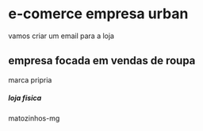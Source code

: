# e-comerce empresa urban

vamos criar um email para a loja

## empresa focada em vendas de roupa 

marca pripria 

##### loja fisica

matozinhos-mg